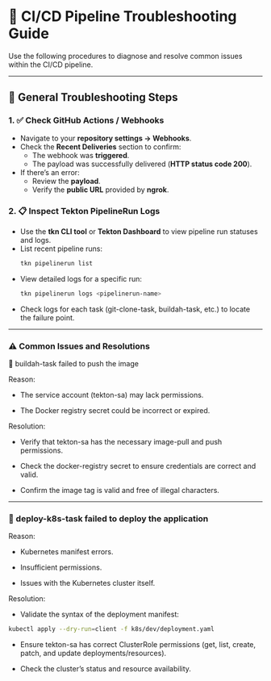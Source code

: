 # 🧰 CI/CD Pipeline Troubleshooting Guide

Use the following procedures to diagnose and resolve common issues within the CI/CD pipeline.

---

## 🔎 General Troubleshooting Steps

### 1. ✅ Check GitHub Actions / Webhooks
- Navigate to your **repository settings → Webhooks**.  
- Check the **Recent Deliveries** section to confirm:
  - The webhook was **triggered**.  
  - The payload was successfully delivered (**HTTP status code 200**).  
- If there’s an error:
  - Review the **payload**.  
  - Verify the **public URL** provided by **ngrok**.

### 2. 📋 Inspect Tekton PipelineRun Logs
- Use the **tkn CLI tool** or **Tekton Dashboard** to view pipeline run statuses and logs.  
- List recent pipeline runs:
  ```bash
  tkn pipelinerun list
  ```
- View detailed logs for a specific run:
  ```bash
  tkn pipelinerun logs <pipelinerun-name>
    ```
- Check logs for each task (git-clone-task, buildah-task, etc.) to locate the failure point.

---
### ⚠️ Common Issues and Resolutions
🐳 buildah-task failed to push the image

Reason:

- The service account (tekton-sa) may lack permissions.

- The Docker registry secret could be incorrect or expired.

Resolution:

- Verify that tekton-sa has the necessary image-pull and push permissions.

- Check the docker-registry secret to ensure credentials are correct and valid.

- Confirm the image tag is valid and free of illegal characters.

---
### 🚢 deploy-k8s-task failed to deploy the application

Reason:

- Kubernetes manifest errors.

- Insufficient permissions.

- Issues with the Kubernetes cluster itself.

Resolution:

- Validate the syntax of the deployment manifest:
```bash
kubectl apply --dry-run=client -f k8s/dev/deployment.yaml
```
- Ensure tekton-sa has correct ClusterRole permissions (get, list, create, patch, and update deployments/resources).

- Check the cluster’s status and resource availability.